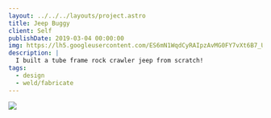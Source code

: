 ```yaml
---
layout: ../../../layouts/project.astro
title: Jeep Buggy
client: Self
publishDate: 2019-03-04 00:00:00
img: https://lh5.googleusercontent.com/ES6mN1WqdCyRAIpzAvMG0FY7vXt6B7_UDZx4yGM1Dli2gRqNJzttG4QhqN4QFVex4r8=w2400
description: |
  I built a tube frame rock crawler jeep from scratch!
tags:
  - design
  - weld/fabricate
---
```


<img src="https://lh5.googleusercontent.com/ES6mN1WqdCyRAIpzAvMG0FY7vXt6B7_UDZx4yGM1Dli2gRqNJzttG4QhqN4QFVex4r8=w2400">
